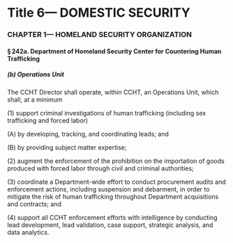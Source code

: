 
# Title 6— DOMESTIC SECURITY
### CHAPTER 1— HOMELAND SECURITY ORGANIZATION
#### § 242a. Department of Homeland Security Center for Countering Human Trafficking
##### (b) Operations Unit

The CCHT Director shall operate, within CCHT, an Operations Unit, which shall, at a minimum

(1) support criminal investigations of human trafficking (including sex trafficking and forced labor)

(A) by developing, tracking, and coordinating leads; and

(B) by providing subject matter expertise;

(2) augment the enforcement of the prohibition on the importation of goods produced with forced labor through civil and criminal authorities;

(3) coordinate a Department-wide effort to conduct procurement audits and enforcement actions, including suspension and debarment, in order to mitigate the risk of human trafficking throughout Department acquisitions and contracts; and

(4) support all CCHT enforcement efforts with intelligence by conducting lead development, lead validation, case support, strategic analysis, and data analytics.
